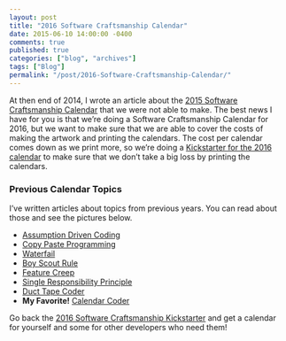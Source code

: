 ```yaml
---
layout: post
title: "2016 Software Craftsmanship Calendar"
date: 2015-06-10 14:00:00 -0400
comments: true
published: true
categories: ["blog", "archives"]
tags: ["Blog"]
permalink: "/post/2016-Software-Craftsmanship-Calendar/"
---
```

<!-- more -->

<p>At then end of 2014, I wrote an article about the <a href="/post/2015-Software-Craftsmanship-Calendar" target="_blank">2015 Software Craftsmanship Calendar</a> that we were not able to make. The best news I have for you is that we’re doing a Software Craftsmanship Calendar for 2016, but we want to make sure that we are able to cover the costs of making the artwork and printing the calendars. The cost per calendar comes down as we print more, so we’re doing a <a href="https://www.kickstarter.com/projects/988315286/software-craftsmanship-calendar-2016" target="_blank">Kickstarter for the 2016 calendar</a> to make sure that we don’t take a big loss by printing the calendars.</p> <h3></h3> <h3>Previous Calendar Topics</h3> <p>I’ve written articles about topics from previous years. You can read about those and see the pictures below.</p> <ul> <li><a href="/post/Assumption-Driven-Coding" target="_blank">Assumption Driven Coding</a></li> <li><a href="/post/Copy-Paste-Programming" target="_blank">Copy Paste Programming</a></li> <li><a href="/post/Waterfail" target="_blank">Waterfail</a></li> <li><a href="/post/Boy-Scout-Rule" target="_blank">Boy Scout Rule</a></li> <li><a href="/post/Feature-Creep" target="_blank">Feature Creep</a></li> <li><a href="/post/Single-Responsibility-Principle" target="_blank">Single Responsibility Principle</a></li> <li><a href="/post/Duct-Tape-Coder" target="_blank">Duct Tape Coder</a></li> <li><strong>My Favorite!</strong> <a href="/post/Calendar-Coder" target="_blank">Calendar Coder</a></li></ul> <p>Go back the <a href="https://www.kickstarter.com/projects/988315286/software-craftsmanship-calendar-2016" target="_blank">2016 Software Craftsmanship Kickstarter</a> and get a calendar for yourself and some for other developers who need them!</p>
